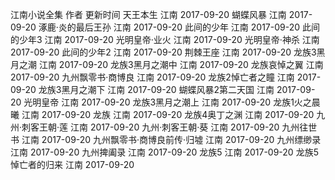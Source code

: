 江南小说全集	作者	更新时间
天王本生	江南	2017-09-20
蝴蝶风暴	江南	2017-09-20
涿鹿·炎的最后王孙	江南	2017-09-20
此间的少年	江南	2017-09-20
此间的少年3	江南	2017-09-20
光明皇帝·业火	江南	2017-09-20
光明皇帝·神杀	江南	2017-09-20
此间的少年2	江南	2017-09-20
荆棘王座	江南	2017-09-20
龙族3黑月之潮	江南	2017-09-20
龙族3黑月之潮中	江南	2017-09-20
龙族哀悼之翼	江南	2017-09-20
九州飘零书·商博良	江南	2017-09-20
龙族2悼亡者之瞳	江南	2017-09-20
龙族3黑月之潮下	江南	2017-09-20
蝴蝶风暴2第二天国	江南	2017-09-20
光明皇帝	江南	2017-09-20
龙族3黑月之潮上	江南	2017-09-20
龙族1火之晨曦	江南	2017-09-20
龙族	江南	2017-09-20
龙族4奥丁之渊	江南	2017-09-20
九州·刺客王朝·莲	江南	2017-09-20
九州·刺客王朝·葵	江南	2017-09-20
九州往世书	江南	2017-09-20
九州飘零书·商博良前传·归墟	江南	2017-09-20
九州缥缈录	江南	2017-09-20
九州捭阖录	江南	2017-09-20
龙族5	江南	2017-09-20
龙族5悼亡者的归来	江南	2017-09-20

